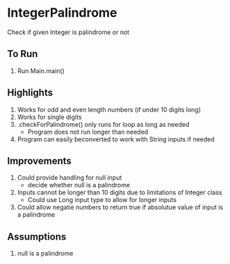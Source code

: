 # IntegerPalindrome
Check if given Integer is palindrome or not

## To Run
1. Run Main.main()

## Highlights
1. Works for odd and even length numbers (if under 10 digits long)
2. Works for single digits
3. .checkForPalindrome() only runs for loop as long as needed
   * Program does not run longer than needed
4. Program can easily beconverted to work with String inputs if needed

## Improvements
1. Could provide handling for null input 
   * decide whether null is a palindrome
2. Inputs cannot be longer than 10 digits due to limitations of Integer class
   * Could use Long input type to allow for longer inputs
3. Could allow negatie numbers to return true if absolutue value of input is a palindrome

## Assumptions
1. null is a palindrome
